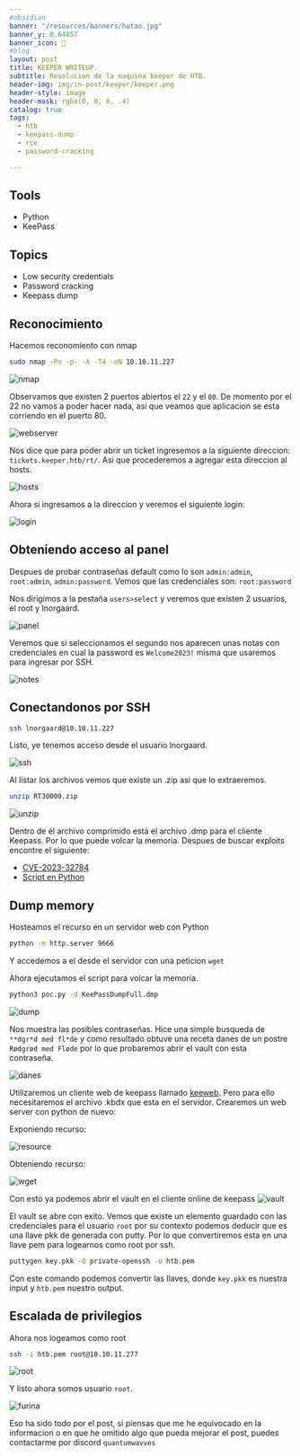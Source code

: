 ```yaml
---
#obsidian
banner: "/resources/banners/hutao.jpg"
banner_y: 0.64857
banner_icon: 📝
#blog
layout: post
title: KEEPER WRITEUP.
subtitle: Resolucion de la maquina keeper de HTB.
header-img: img/in-post/keeper/keeper.png
header-style: image
header-mask: rgba(0, 0, 0, .4)
catalog: true
tags:
  - htb
  - keepass-dump
  - rce
  - password-cracking

---
```


<!-- HTML Meta Tags -->
<meta property="og:title" content="KEEPER WRITEUP">
<meta name="description" content="Resolucion de la maquina keeper de HTB">
<meta property="og:site_name" content="QuantumWavves">

<!-- Facebook Meta Tags -->
<meta property="og:url" content="https://quantumwavves.github.io/2023/10/4/keeper/">
<meta property="og:type" content="website">
<meta property="og:title" content="KEEPER WRITEUP">
<meta property="og:description" content="Resolucion de la maquina keeper de HTB">
<meta property="og:image" content="https://quantumwavves.github.io/img/in-post/keeper/keeper.png">

<!-- Twitter Meta Tags -->
<meta name="twitter:card" content="summary_large_image">
<meta property="twitter:domain" content="quantumwavves.github.io">
<meta property="twitter:url" content="https://quantumwavves.github.io/2023/10/4/keeper/">
<meta name="twitter:title" content="KEEPER WRITEUP">
<meta name="twitter:description" content="Resolucion de la maquina keeper de HTB">
<meta name="twitter:image" content="https://quantumwavves.github.io/img/in-post/keeper/keeper.png">

## Tools
- Python
- KeePass

## Topics
- Low security credentials
- Password cracking
- Keepass dump 

## Reconocimiento
Hacemos reconomiento con nmap
```bash
sudo nmap -Pn -p- -A -T4 -oN 10.10.11.227
```
![nmap](/img/in-post/keeper/nmap.png)

Observamos que existen 2 puertos abiertos el `22` y el `80`. De momento por el 22 no vamos a poder hacer nada, asi que veamos que aplicacion se esta corriendo en el puerto 80.

![webserver](/img/in-post/keeper/web-server.png)

Nos dice que para poder abrir un ticket ingresemos a la siguiente direccion: `tickets.keeper.htb/rt/`. Asi que procederemos a agregar esta direccion al hosts.

![hosts](/img/in-post/keeper/hosts.png)

Ahora si ingresamos a la direccion y veremos el siguiente login:

![login](/img/in-post/keeper/login.png)

## Obteniendo acceso al panel

Despues de probar contraseñas default como lo son `admin:admin`, `root:admin`, `admin:password`. Vemos que las credenciales son: `root:password`<br>

Nos dirigimos a la pestaña `users>select` y veremos que existen 2 usuarios, el root y lnorgaard.

![panel](/img/in-post/keeper/panel.png)

Veremos que si seleccionamos el segundo nos aparecen unas notas con credenciales en cual la password es `Welcome2023!` misma que usaremos para ingresar por SSH.

![notes](/img/in-post/keeper/notes.png)

## Conectandonos por SSH

```bash
ssh lnorgaard@10.10.11.227
```

Listo, ye tenemos acceso desde el usuario lnorgaard.

![ssh](/img/in-post/keeper/ssh-login.png)

Al listar los archivos vemos que existe un .zip asi que lo extraeremos.

```bash
unzip RT30000.zip
```

![unzip](/img/in-post/keeper/unzip.png)

Dentro de él archivo comprimido está el archivo .dmp para el cliente Keepass. Por lo que puede volcar la memoria. Despues de buscar exploits encontre el siguiente:

- [CVE-2023-32784](https://cve.mitre.org/cgi-bin/cvename.cgi?name=CVE-2023-32784)
- [Script en Python](https://github.com/CMEPW/keepass-dump-masterkey)

## Dump memory

Hosteamos el recurso en un servidor web con Python

```bash
python -m http.server 9666
```

Y accedemos a el desde el servidor con una peticion `wget`

Ahora ejecutamos el script para volcar la memoria.

```bash
python3 poc.py -d KeePassDumpFull.dmp
```
![dump](/img/in-post/keeper/keepass-dump.png)

Nos muestra las posibles contraseñas. Hice una simple busqueda de `**dgr*d med fl*de` y como resultado obtuve una receta danes de un postre `Rødgrød med Fløde` por lo que probaremos abrir el vault con esta contraseña.

![danes](/img/in-post/keeper/danes-recipe.png)

Utilizaremos un cliente web de keepass llamado [keeweb](https://app.keeweb.info/). Pero para ello necesitaremos el archivo .kbdx que esta en el servidor. Crearemos un web server con python de nuevo: <br>

Exponiendo recurso:

![resource](/img/in-post/keeper/resource.png)

Obteniendo recurso:

![wget](/img/in-post/keeper/wget.png)

Con esto ya podemos abrir el vault en el cliente online de keepass
![vault](/img/in-post/keeper/webpass.png)

El vault se abre con exito. Vemos que existe un elemento guardado con las credenciales para el usuario `root` por su contexto podemos deducir que es una llave pkk de generada con putty. Por lo que convertiremos esta en una llave pem para logearnos como root por ssh.

```bash
puttygen key.pkk -O private-openssh -o htb.pem
```
Con este comando podemos convertir las llaves, donde `key.pkk` es nuestra input y `htb.pem` nuestro output.

## Escalada de privilegios

Ahora nos logeamos como root

```bash
ssh -i htb.pem root@10.10.11.277
```

![root](/img/in-post/keeper/root.png)

Y listo ahora somos usuario `root`.

![furina](https://media.tenor.com/uK34uRNM05wAAAAC/furina-focalors.gif)

Eso ha sido todo por el post, si piensas que me he equivocado en la informacion o en que he omitido algo que pueda mejorar el post, puedes contactarme por discord `quantumwavves`
